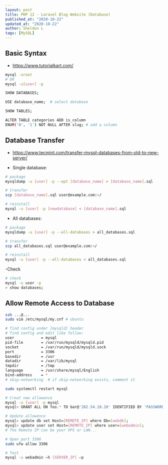 ```yaml
---
layout: post
title: PHP 12 - Laravel Blog Website (Database)
published_at: "2020-10-22"
updated_at: "2020-10-22"
author: Sheldon L
tags: [MySQL]
---
```


## Basic Syntax

- <https://www.tutorialkart.com/>

```bash
mysql -uroot
# OR
mysql -u[user] -p
```

```bash
SHOW DATABASES;

USE database_name;  # select database

SHOW TABLES;

ALTER TABLE categories ADD is_column 
ENUM('0', '1') NOT NULL AFTER slug; # add a column
```


## Database Transfer

- <https://www.tecmint.com/transfer-mysql-databases-from-old-to-new-server/>

- Single database:

```bash
# package
mysqldump -u [user] -p --opt [database_name] > [database_name].sql

# transfer
scp [database_name].sql user@example.com:~/

# reinstall
mysql -u [user] -p [newdatabase] < [database_name].sql
```

- All databases:

```bash
# package
mysqldump -u [user] -p --all-databases > all_databases.sql

# transfer
scp all_databases.sql user@example.com:~/

# reinstall
mysql -u [user] -p --all-databases < all_databases.sql
```

-Check

```bash
# check
mysql -u user -p
> show databases;
```

## Allow Remote Access to Database

```bash
ssh ...@...
sudo vim /etc/mysql/my.cnf # ubuntu

# find config under [mysqld] header
# find config and edit like follow:
user            = mysql
pid-file        = /var/run/mysqld/mysqld.pid
socket          = /var/run/mysqld/mysqld.sock
port            = 3306
basedir         = /usr
datadir         = /var/lib/mysql
tmpdir          = /tmp
language        = /usr/share/mysql/English
bind-address    = *
# skip-networking  # if skip-networking exists, comment it

sudo systemctl restart mysql

# Creat new allowence
mysql -u [user] -p mysql
mysql> GRANT ALL ON foo.* TO bar@'202.54.10.20' IDENTIFIED BY 'PASSWORD';

# Update allowence
mysql> update db set Host=[REMOTE_IP] where Db=[webdb];
mysql> update user set Host=[REMOTE_IP] where user=[webadmin];
# The Remote IP can be your VPS or LAN...

# Open port 3306
sudo ufw allow 3306

# Test
mysql -u webadmin –h [SERVER_IP] –p
```
